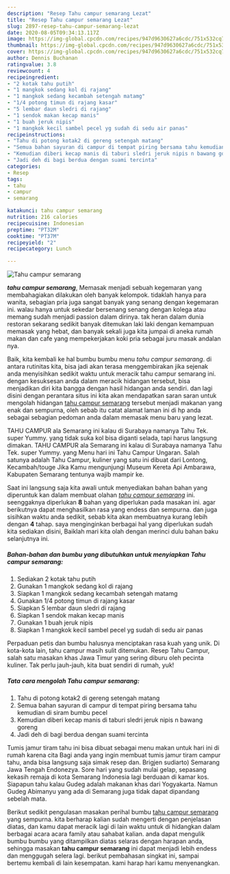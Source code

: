 ```yaml
---
description: "Resep Tahu campur semarang Lezat"
title: "Resep Tahu campur semarang Lezat"
slug: 2897-resep-tahu-campur-semarang-lezat
date: 2020-08-05T09:34:13.117Z
image: https://img-global.cpcdn.com/recipes/947d9630627a6cdc/751x532cq70/tahu-campur-semarang-foto-resep-utama.jpg
thumbnail: https://img-global.cpcdn.com/recipes/947d9630627a6cdc/751x532cq70/tahu-campur-semarang-foto-resep-utama.jpg
cover: https://img-global.cpcdn.com/recipes/947d9630627a6cdc/751x532cq70/tahu-campur-semarang-foto-resep-utama.jpg
author: Dennis Buchanan
ratingvalue: 3.8
reviewcount: 4
recipeingredient:
- "2 kotak tahu putih"
- "1 mangkok sedang kol di rajang"
- "1 mangkok sedang kecambah setengah matamg"
- "1/4 potong timun di rajang kasar"
- "5 lembar daun sledri di rajang"
- "1 sendok makan kecap manis"
- "1 buah jeruk nipis"
- "1 mangkok kecil sambel pecel yg sudah di sedu air panas"
recipeinstructions:
- "Tahu di potong kotak2 di gereng setengah matang"
- "Semua bahan sayuran di campur di tempat piring bersama tahu kemudian di siram bumbu pecel"
- "Kemudian diberi kecap manis di taburi sledri jeruk nipis n bawang goreng"
- "Jadi deh di bagi berdua dengan suami tercinta"
categories:
- Resep
tags:
- tahu
- campur
- semarang

katakunci: tahu campur semarang 
nutrition: 216 calories
recipecuisine: Indonesian
preptime: "PT32M"
cooktime: "PT37M"
recipeyield: "2"
recipecategory: Lunch

---
```



![Tahu campur semarang](https://img-global.cpcdn.com/recipes/947d9630627a6cdc/751x532cq70/tahu-campur-semarang-foto-resep-utama.jpg)

<b><i>tahu campur semarang</i></b>, Memasak menjadi sebuah kegemaran yang membahagiakan dilakukan oleh banyak kelompok. tidaklah hanya para wanita, sebagian pria juga sangat banyak yang senang dengan kegemaran ini. walau hanya untuk sekedar bersenang senang dengan kolega atau memang sudah menjadi passion dalam dirinya. tak heran dalam dunia restoran sekarang sedikit banyak ditemukan laki laki dengan kemampuan memasak yang hebat, dan banyak sekali juga kita jumpai di aneka rumah makan dan cafe yang mempekerjakan koki pria sebagai juru masak andalan nya.

Baik, kita kembali ke hal bumbu bumbu menu <i>tahu campur semarang</i>. di antara rutinitas kita, bisa jadi akan terasa menggembirakan jika sejenak anda menyisihkan sedikit waktu untuk meracik tahu campur semarang ini. dengan kesuksesan anda dalam meracik hidangan tersebut, bisa menjadikan diri kita bangga dengan hasil hidangan anda sendiri. dan lagi disini dengan perantara situs ini kita akan mendapatkan saran saran untuk mengolah hidangan <u>tahu campur semarang</u> tersebut menjadi makanan yang enak dan sempurna, oleh sebab itu catat alamat laman ini di hp anda sebagai sebagian pedoman anda dalam memasak menu baru yang lezat.

TAHU CAMPUR ala Semarang ini kalau di Surabaya namanya Tahu Tek. super Yummy. yang tidak suka kol bisa diganti selada, tapi harus langsung dimakan. TAHU CAMPUR ala Semarang ini kalau di Surabaya namanya Tahu Tek. super Yummy. yang Menu hari ini Tahu Campur Ungaran. Salah satunya adalah Tahu Campur, kuliner yang satu ini dibuat dari Lontong, Kecambah/touge Jika Kamu mengunjungi Museum Kereta Api Ambarawa, Kabupaten Semarang tentunya wajib mampir ke.


Saat ini langsung saja kita awali untuk menyediakan bahan bahan yang diperuntuk kan dalam membuat olahan <u><i>tahu campur semarang</i></u> ini. seenggaknya diperlukan <b>8</b> bahan yang diperlukan pada masakan ini. agar berikutnya dapat menghasilkan rasa yang endess dan sempurna. dan juga sisihkan waktu anda sedikit, sebab kita akan membuatnya kurang lebih dengan <b>4</b> tahap. saya menginginkan berbagai hal yang diperlukan sudah kita sediakan disini, Baiklah mari kita olah dengan merinci dulu bahan baku selanjutnya ini.

<!--inarticleads1-->

##### Bahan-bahan dan bumbu yang dibutuhkan untuk menyiapkan Tahu campur semarang:

1. Sediakan 2 kotak tahu putih
1. Gunakan 1 mangkok sedang kol di rajang
1. Siapkan 1 mangkok sedang kecambah setengah matamg
1. Gunakan 1/4 potong timun di rajang kasar
1. Siapkan 5 lembar daun sledri di rajang
1. Siapkan 1 sendok makan kecap manis
1. Gunakan 1 buah jeruk nipis
1. Siapkan 1 mangkok kecil sambel pecel yg sudah di sedu air panas


Perpaduan petis dan bumbu halusnya menciptakan rasa kuah yang unik. Di kota-kota lain, tahu campur masih sulit ditemukan. Resep Tahu Campur, salah satu masakan khas Jawa Timur yang sering diburu oleh pecinta kuliner. Tak perlu jauh-jauh, kita buat sendiri di rumah, yuk! 

<!--inarticleads2-->

##### Tata cara mengolah Tahu campur semarang:

1. Tahu di potong kotak2 di gereng setengah matang
1. Semua bahan sayuran di campur di tempat piring bersama tahu kemudian di siram bumbu pecel
1. Kemudian diberi kecap manis di taburi sledri jeruk nipis n bawang goreng
1. Jadi deh di bagi berdua dengan suami tercinta


Tumis jamur tiram tahu ini bisa dibuat sebagai menu makan untuk hari ini di rumah karena cita Bagi anda yang ingin membuat tumis jamur tiram campur tahu, anda bisa langsung saja simak resep dan. Brigjen sudiarto) Semarang Jawa Tengah Endonezya. Sore hari yang sudah mulai gelap, sepasang kekasih remaja di kota Semarang Indonesia lagi berduaan di kamar kos. Siapapun tahu kalau Gudeg adalah makanan khas dari Yogyakarta. Namun Gudeg Abimanyu yang ada di Semarang juga tidak dapat dipandang sebelah mata. 

Berikut sedikit pengulasan masakan perihal bumbu <u>tahu campur semarang</u> yang sempurna. kita berharap kalian sudah mengerti dengan penjelasan diatas, dan kamu dapat meracik lagi di lain waktu untuk di hidangkan dalam berbagai acara acara family atau sahabat kalian. anda dapat mengulik bumbu bumbu yang ditampilkan diatas selaras dengan harapan anda, sehingga masakan <b>tahu campur semarang</b> ini dapat menjadi lebih endess dan menggugah selera lagi. berikut pembahasan singkat ini, sampai bertemu kembali di lain kesempatan. kami harap hari kamu menyenangkan.
